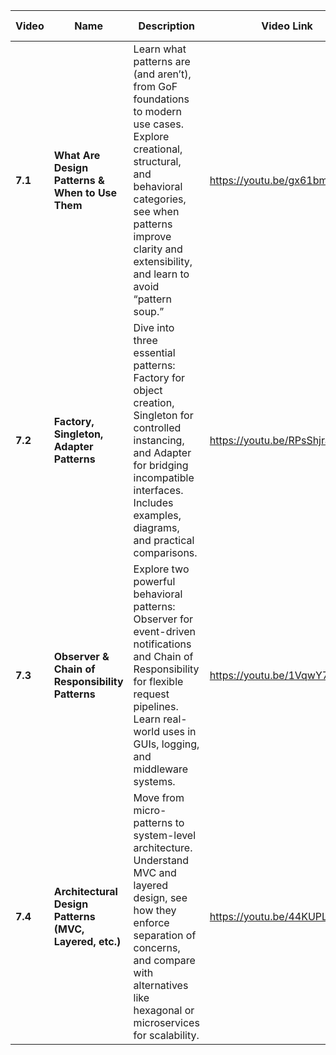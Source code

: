 | Video   | Name                                                   | Description                                                                                                                                                                                                                        | Video Link | Video Length |
| ------- | ------------------------------------------------------ | ---------------------------------------------------------------------------------------------------------------------------------------------------------------------------------------------------------------------------------- | ---------- | ------------ |
| **7.1** | **What Are Design Patterns & When to Use Them**        | Learn what patterns are (and aren’t), from GoF foundations to modern use cases. Explore creational, structural, and behavioral categories, see when patterns improve clarity and extensibility, and learn to avoid “pattern soup.” | https://youtu.be/gx61bmRC7wg | 00:12:37       |
| **7.2** | **Factory, Singleton, Adapter Patterns**               | Dive into three essential patterns: Factory for object creation, Singleton for controlled instancing, and Adapter for bridging incompatible interfaces. Includes examples, diagrams, and practical comparisons.                    | https://youtu.be/RPsShjraOlw | 00:15:08       |
| **7.3** | **Observer & Chain of Responsibility Patterns**        | Explore two powerful behavioral patterns: Observer for event-driven notifications and Chain of Responsibility for flexible request pipelines. Learn real-world uses in GUIs, logging, and middleware systems.                      |https://youtu.be/1VqwY7mVsKM| 00:13:44       |
| **7.4** | **Architectural Design Patterns (MVC, Layered, etc.)** | Move from micro-patterns to system-level architecture. Understand MVC and layered design, see how they enforce separation of concerns, and compare with alternatives like hexagonal or microservices for scalability.              |https://youtu.be/44KUPLDh3Wo| 00:20:27       |
